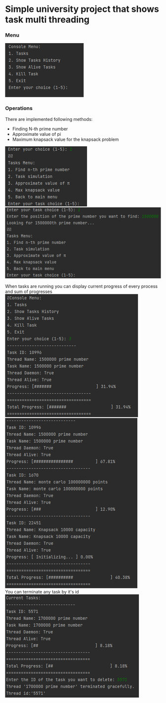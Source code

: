 # Simple university project that shows task multi threading

### Menu
![ss1](https://github.com/Majkkel/PythonTaskMultiThreadingSimulator/blob/main/screens/1.png)

### Operations
There are implemented following methods:
- Finding N-th prime number
- Approximate value of pi
- Maximum knapsack value for the knapsack problem




![ss2](https://github.com/Majkkel/PythonTaskMultiThreadingSimulator/blob/main/screens/2.png) <br>
![ss3](https://github.com/Majkkel/PythonTaskMultiThreadingSimulator/blob/main/screens/3.png)

When tasks are running you can display current progress of every process and sum of progresses
![ss4](https://github.com/Majkkel/PythonTaskMultiThreadingSimulator/blob/main/screens/4.png) <br>
![ss5](https://github.com/Majkkel/PythonTaskMultiThreadingSimulator/blob/main/screens/5.png)
<br>
You can terminate any task by it's id <br>
![ss6](https://github.com/Majkkel/PythonTaskMultiThreadingSimulator/blob/main/screens/6.png)
